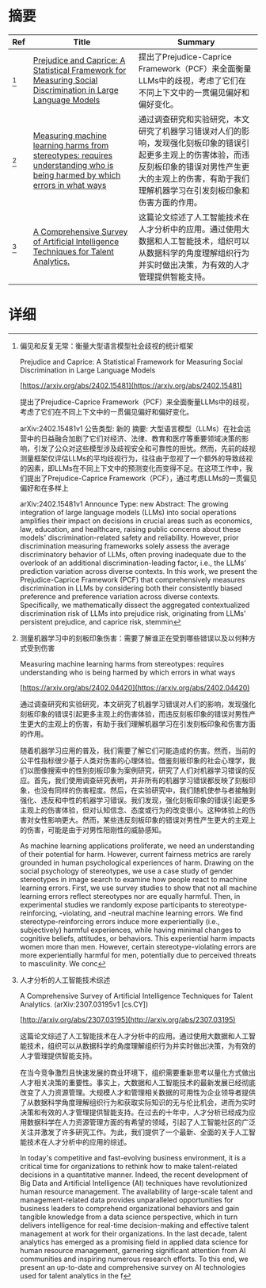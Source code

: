# 摘要

| Ref | Title | Summary |
| --- | --- | --- |
| [^1] | [Prejudice and Caprice: A Statistical Framework for Measuring Social Discrimination in Large Language Models](https://arxiv.org/abs/2402.15481) | 提出了Prejudice-Caprice Framework（PCF）来全面衡量LLMs中的歧视，考虑了它们在不同上下文中的一贯偏见偏好和偏好变化。 |
| [^2] | [Measuring machine learning harms from stereotypes: requires understanding who is being harmed by which errors in what ways](https://arxiv.org/abs/2402.04420) | 通过调查研究和实验研究，本文研究了机器学习错误对人们的影响，发现强化刻板印象的错误引起更多主观上的伤害体验，而违反刻板印象的错误对男性产生更大的主观上的伤害，有助于我们理解机器学习在引发刻板印象和伤害方面的作用。 |
| [^3] | [A Comprehensive Survey of Artificial Intelligence Techniques for Talent Analytics.](http://arxiv.org/abs/2307.03195) | 这篇论文综述了人工智能技术在人才分析中的应用。通过使用大数据和人工智能技术，组织可以从数据科学的角度理解组织行为并实时做出决策，为有效的人才管理提供智能支持。 |

# 详细

[^1]: 偏见和反复无常：衡量大型语言模型社会歧视的统计框架

    Prejudice and Caprice: A Statistical Framework for Measuring Social Discrimination in Large Language Models

    [https://arxiv.org/abs/2402.15481](https://arxiv.org/abs/2402.15481)

    提出了Prejudice-Caprice Framework（PCF）来全面衡量LLMs中的歧视，考虑了它们在不同上下文中的一贯偏见偏好和偏好变化。

    

    arXiv:2402.15481v1 公告类型: 新的 摘要: 大型语言模型（LLMs）在社会运营中的日益融合加剧了它们对经济、法律、教育和医疗等重要领域决策的影响，引发了公众对这些模型涉及歧视安全和可靠性的担忧。然而，先前的歧视测量框架仅评估LLMs的平均歧视行为，往往由于忽视了一个额外的导致歧视的因素，即LLMs在不同上下文中的预测变化而变得不足。在这项工作中，我们提出了Prejudice-Caprice Framework（PCF），通过考虑LLMs的一贯偏见偏好和在多样上

    arXiv:2402.15481v1 Announce Type: new  Abstract: The growing integration of large language models (LLMs) into social operations amplifies their impact on decisions in crucial areas such as economics, law, education, and healthcare, raising public concerns about these models' discrimination-related safety and reliability. However, prior discrimination measuring frameworks solely assess the average discriminatory behavior of LLMs, often proving inadequate due to the overlook of an additional discrimination-leading factor, i.e., the LLMs' prediction variation across diverse contexts. In this work, we present the Prejudice-Caprice Framework (PCF) that comprehensively measures discrimination in LLMs by considering both their consistently biased preference and preference variation across diverse contexts. Specifically, we mathematically dissect the aggregated contextualized discrimination risk of LLMs into prejudice risk, originating from LLMs' persistent prejudice, and caprice risk, stemmin
    
[^2]: 测量机器学习中的刻板印象伤害：需要了解谁正在受到哪些错误以及以何种方式受到伤害

    Measuring machine learning harms from stereotypes: requires understanding who is being harmed by which errors in what ways

    [https://arxiv.org/abs/2402.04420](https://arxiv.org/abs/2402.04420)

    通过调查研究和实验研究，本文研究了机器学习错误对人们的影响，发现强化刻板印象的错误引起更多主观上的伤害体验，而违反刻板印象的错误对男性产生更大的主观上的伤害，有助于我们理解机器学习在引发刻板印象和伤害方面的作用。

    

    随着机器学习应用的普及，我们需要了解它们可能造成的伤害。然而，当前的公平性指标很少基于人类对伤害的心理体验。借鉴刻板印象的社会心理学，我们以图像搜索中的性别刻板印象为案例研究，研究了人们对机器学习错误的反应。首先，我们使用调查研究表明，并非所有的机器学习错误都反映了刻板印象，也没有同样的伤害程度。然后，在实验研究中，我们随机使参与者接触到强化、违反和中性的机器学习错误。我们发现，强化刻板印象的错误引起更多主观上的伤害体验，但对认知信念、态度或行为的改变很小。这种体验上的伤害对女性影响更大。然而，某些违反刻板印象的错误对男性产生更大的主观上的伤害，可能是由于对男性阳刚性的威胁感知。

    As machine learning applications proliferate, we need an understanding of their potential for harm. However, current fairness metrics are rarely grounded in human psychological experiences of harm. Drawing on the social psychology of stereotypes, we use a case study of gender stereotypes in image search to examine how people react to machine learning errors. First, we use survey studies to show that not all machine learning errors reflect stereotypes nor are equally harmful. Then, in experimental studies we randomly expose participants to stereotype-reinforcing, -violating, and -neutral machine learning errors. We find stereotype-reinforcing errors induce more experientially (i.e., subjectively) harmful experiences, while having minimal changes to cognitive beliefs, attitudes, or behaviors. This experiential harm impacts women more than men. However, certain stereotype-violating errors are more experientially harmful for men, potentially due to perceived threats to masculinity. We conc
    
[^3]: 人才分析的人工智能技术综述

    A Comprehensive Survey of Artificial Intelligence Techniques for Talent Analytics. (arXiv:2307.03195v1 [cs.CY])

    [http://arxiv.org/abs/2307.03195](http://arxiv.org/abs/2307.03195)

    这篇论文综述了人工智能技术在人才分析中的应用。通过使用大数据和人工智能技术，组织可以从数据科学的角度理解组织行为并实时做出决策，为有效的人才管理提供智能支持。

    

    在当今竞争激烈且快速发展的商业环境下，组织需要重新思考以量化方式做出人才相关决策的重要性。事实上，大数据和人工智能技术的最新发展已经彻底改变了人力资源管理。大规模人才和管理相关数据的可用性为企业领导者提供了从数据科学角度理解组织行为和获取实际知识的无与伦比机会，进而为实时决策和有效的人才管理提供智能支持。在过去的十年中，人才分析已经成为应用数据科学在人力资源管理方面的有希望的领域，引起了人工智能社区的广泛关注并激发了许多研究工作。为此，我们提供了一个最新、全面的关于人工智能技术在人才分析中的应用的综述。

    In today's competitive and fast-evolving business environment, it is a critical time for organizations to rethink how to make talent-related decisions in a quantitative manner. Indeed, the recent development of Big Data and Artificial Intelligence (AI) techniques have revolutionized human resource management. The availability of large-scale talent and management-related data provides unparalleled opportunities for business leaders to comprehend organizational behaviors and gain tangible knowledge from a data science perspective, which in turn delivers intelligence for real-time decision-making and effective talent management at work for their organizations. In the last decade, talent analytics has emerged as a promising field in applied data science for human resource management, garnering significant attention from AI communities and inspiring numerous research efforts. To this end, we present an up-to-date and comprehensive survey on AI technologies used for talent analytics in the f
    

